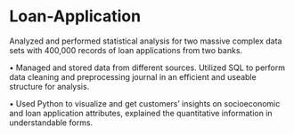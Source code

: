 # Loan-Application

Analyzed and performed statistical analysis for two massive complex data sets with 400,000 records of loan applications from two banks.

• Managed and stored data from different sources. Utilized SQL to perform data cleaning and preprocessing journal in an efficient and useable structure for analysis. 

• Used Python to visualize and get customers’ insights on socioeconomic and loan application attributes, explained the quantitative information in understandable forms.
